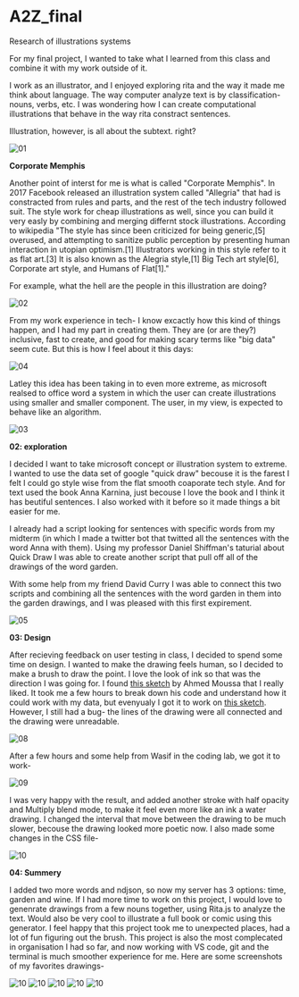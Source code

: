 # A2Z_final

Research of illustrations systems

For my final project, I wanted to take what I learned from this class and combine it with my work outside of it.

I work as an illustrator, and I enjoyed exploring rita and the way it made me think about language. The way computer analyze text is by classification- nouns, verbs, etc. I was wondering how I can create computational illustrations that behave in the way rita constract sentences.

Illustration, however, is all about the subtext. right?

![01](images/01.jpg)

**Corporate Memphis**

Another point of interst for me is what is called "Corporate Memphis". In 2017 Facebook released an illustration system called "Allegria" that had is constracted from rules and parts, and the rest of the tech industry followed suit. The style work for cheap illustrations as well, since you can build it very easly by combining and merging differnt stock illustrations. According to wikipedia "The style has since been criticized for being generic,[5] overused, and attempting to sanitize public perception by presenting human interaction in utopian optimism.[1] Illustrators working in this style refer to it as flat art.[3] It is also known as the Alegria style,[1] Big Tech art style[6], Corporate art style, and Humans of Flat[1]."

For example, what the hell are the people in this illustration are doing?

![02](images/02.jpeg)

From my work experience in tech- I know excactly how this kind of things happen, and I had my part in creating them. They are (or are they?) inclusive, fast to create, and good for making scary terms like "big data" seem cute. But this is how I feel about it this days:

![04](images/04.jpeg)

Latley this idea has been taking in to even more extreme, as microsoft realsed to office word a system in which the user can create illustrations using smaller and smaller component. The user, in my view, is expected to behave like an algorithm.

![03](images/03.png)

**02: exploration**

I decided I want to take microsoft concept or illustration system to extreme. I wanted to use the data set of google "quick draw" becouse it is the farest I felt I could go style wise from the flat smooth coaporate tech style. And for text used the book Anna Karnina, just becouse I love the book and I think it has beutiful sentences. I also worked with it before so it made things a bit easier for me.

I already had a script looking for sentences with specific words from my midterm (in which I made a twitter bot that twitted all the sentences with the word Anna with them). Using my professor Daniel Shiffman's taturial about Quick Draw I was able to create another script that pull off all of the drawings of the word garden.

With some help from my friend David Curry I was able to connect this two scripts and combining all the sentences with the word garden in them into the garden drawings, and I was pleased with this first expirement.

![05](images/05.png)

**03: Design**

After recieving feedback on user testing in class, I decided to spend some time on design.
I wanted to make the drawing feels human, so I decided to make a brush to draw the point. I love the look of ink so that was the direction I was going for.
I found <a href="https://editor.p5js.org/AhmadMoussa/sketches/UEkATscAg">this sketch</a> by Ahmed Moussa that I really liked. It took me a few hours to break down his code and understand how it could work with my data, but evenyualy I got it to work on <a href="https://editor.p5js.org/Shiraserilevi/sketches/k7UZxWgCk">this sketch</a>. However, I still had a bug- the lines of the drawing were all connected and the drawing were unreadable.

![08](images/08.png)

After a few hours and some help from Wasif in the coding lab, we got it to work-

![09](images/09.png)

I was very happy with the result, and added another stroke with half opacity and Multiply blend mode, to make it feel even more like an ink a water drawing. I changed the interval that move between the drawing to be much slower, becouse the drawing looked more poetic now. I also made some changes in the CSS file-

![10](Screenshots/01.png)

**04: Summery**

I added two more words and ndjson, so now my server has 3 options: time, garden and wine.
If I had more time to work on this project, I would love to genenrate drawings from a few nouns together, using Rita.js to analyze the text. Would also be very cool to illustrate a full book or comic using this generator.
I feel happy that this project took me to unexpected places, had a lot of fun figuring out the brush. This project is also the most complecated in organisation I had so far, and now working with VS code, git and the terminal is much smoother experience for me.
Here are some screenshots of my favorites drawings-

![10](Screenshots/02.png)
![10](Screenshots/04.png)
![10](Screenshots/05.png)
![10](Screenshots/06.png)
![10](Screenshots/07.png)
